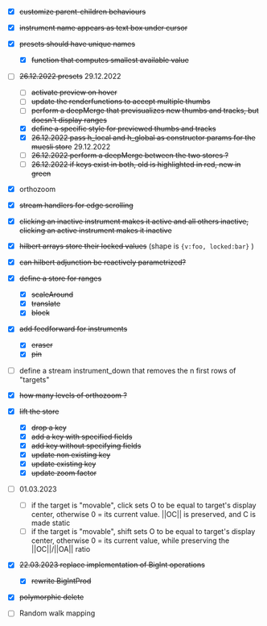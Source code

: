 <!-- - [ ] line breaks should be forbidden when renaming presets -->
- [x] ~~customize parent-children behaviours~~
- [x] ~~instrument name appears as text box under cursor~~
- [x] ~~presets should have unique names~~
  - [x] ~~function that computes smallest available value~~
- [ ] ~~26.12.2022 presets~~ 29.12.2022
  - [ ] ~~activate preview on hover~~
  - [ ] ~~update the renderfunctions to accept multiple thumbs~~
  - [ ] ~~perform a deepMerge that previsualizes new thumbs and tracks, but doesn't display ranges~~
  - [x] ~~define a specific style for previewed thumbs and tracks~~
  - [x] ~~26.12.2022 pass h_local and h_global as constructor params for the muesli store~~ 29.12.2022
  - [ ] ~~26.12.2022 perform a deepMerge between the two stores ?~~
  - [ ] ~~26.12.2022 if keys exist in both, old is highlighted in red, new in green~~
- [x] orthozoom
- [x] ~~stream handlers for edge scrolling~~
- [x] ~~clicking an inactive instrument makes it active and all others inactive, clicking an active instrument makes it inactive~~
- [x] ~~hilbert arrays store their locked values~~ (shape is ```{v:foo, locked:bar}``` )
- [x] ~~can hilbert adjunction be reactively parametrized?~~
- [x] ~~define a store for ranges~~
  - [x] ~~scaleAround~~
  - [x] ~~translate~~
  - [x] ~~block~~
- [x] ~~add feedforward for instruments~~
  - [x] ~~eraser~~
  - [x] ~~pin~~
- [ ] define a stream instrument_down that removes the n first rows of "targets"
- [x] ~~how many levels of orthozoom ?~~
- [x] ~~lift the store~~
  - [x] ~~drop a key~~
  - [x] ~~add a key with specified fields~~
  - [x] ~~add key without specifying fields~~
  - [x] ~~update non existing key~~
  - [x] ~~update existing key~~
  - [x] ~~update zoom factor~~
- [ ] 01.03.2023
  - [ ] if the target is "movable", click sets O to be equal to target's display center, otherwise 0 = its current value. ||OC|| is preserved, and C is made static
  - [ ] if the target is "movable", shift sets O to be equal to target's display center, otherwise 0 = its current value, while preserving the ||OC||/||OA|| ratio
- [x] ~~22.03.2023 replace implementation of BigInt operations~~
  - [x] ~~rewrite BigIntProd~~
- [x] ~~polymorphic delete~~
- [ ] Random walk mapping

